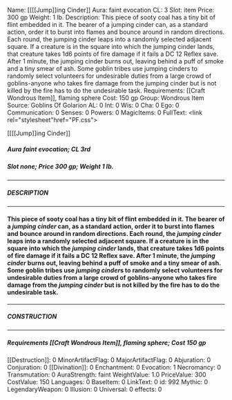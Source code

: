 Name: [[[[Jump]]ing Cinder]]
Aura: faint evocation
CL: 3
Slot: item
Price: 300 gp
Weight: 1 lb.
Description: This piece of sooty coal has a tiny bit of flint embedded in it. The bearer of a jumping cinder can, as a standard action, order it to burst into flames and bounce around in random directions. Each round, the jumping cinder leaps into a randomly selected adjacent square. If a creature is in the square into which the jumping cinder lands, that creature takes 1d6 points of fire damage if it fails a DC 12 Reflex save. After 1 minute, the jumping cinder burns out, leaving behind a puff of smoke and a tiny smear of ash. Some goblin tribes use jumping cinders to randomly select volunteers for undesirable duties from a large crowd of goblins-anyone who takes fire damage from the jumping cinder but is not killed by the fire has to do the undesirable task.
Requirements: [[Craft Wondrous Item]], flaming sphere
Cost: 150 gp
Group: Wondrous Item
Source: Goblins Of Golarion
AL: 0
Int: 0
Wis: 0
Cha: 0
Ego: 0
Communication: 0
Senses: 0
Powers: 0
MagicItems: 0
FullText: <link rel="stylesheet"href="PF.css"><div class="heading"><p class="alignleft">[[[[Jump]]ing Cinder]]</p><div style="clear: both;"></div></div><div><h5><b>Aura </b>faint evocation; <b>CL </b>3rd</h5><h5><b>Slot </b>none; <b>Price </b>300 gp; <b>Weight </b>1 lb.</h5></div><hr/><div><h5><b>DESCRIPTION</b></h5></div><hr/><div><h4><p>This piece of sooty coal has a tiny bit of flint embedded in it. The bearer of a <i>jumping cinder</i> can, as a standard action, order it to burst into flames and bounce around in random directions. Each round, the <i>jumping cinder</i> leaps into a randomly selected adjacent square. If a creature is in the square into which the <i>jumping cinder</i> lands, that creature takes 1d6 points of fire damage if it fails a DC 12 Reflex save. After 1 minute, the <i>jumping cinder</i> burns out, leaving behind a puff of smoke and a tiny smear of ash. Some goblin tribes use <i>jumping cinder</i>s to randomly select volunteers for undesirable duties from a large crowd of goblins-anyone who takes fire damage from the <i>jumping cinder</i> but is not killed by the fire has to do the undesirable task.</p></h4></div><hr/><div><h5><b>CONSTRUCTION</b></h5></div><hr/><div><h5><b>Requirements </b>[[Craft Wondrous Item]], <i>flaming sphere</i>; <b>Cost </b>150 gp</h5></div>
[[Destruction]]: 0
MinorArtifactFlag: 0
MajorArtifactFlag: 0
Abjuration: 0
Conjuration: 0
[[Divination]]: 0
Enchantment: 0
Evocation: 1
Necromancy: 0
Transmutation: 0
AuraStrength: faint
WeightValue: 1.0
PriceValue: 300
CostValue: 150
Languages: 0
BaseItem: 0
LinkText: 0
id: 992
Mythic: 0
LegendaryWeapon: 0
Illusion: 0
Universal: 0
effects: 0
